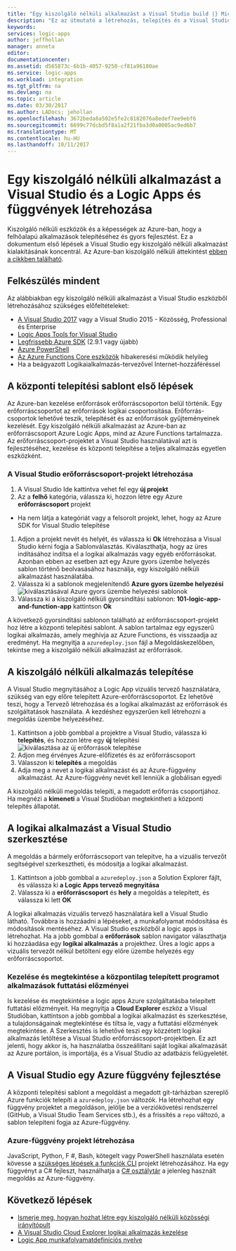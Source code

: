 ```yaml
---
title: "Egy kiszolgáló nélküli alkalmazást a Visual Studio build |} Microsoft Docs"
description: "Ez az útmutató a létrehozás, telepítés és a Visual Studio alkalmazás kezelése az első kiszolgáló nélküli alkalmazást az első lépései."
keywords: 
services: logic-apps
author: jeffhollan
manager: anneta
editor: 
documentationcenter: 
ms.assetid: d565873c-6b1b-4057-9250-cf81a96180ae
ms.service: logic-apps
ms.workload: integration
ms.tgt_pltfrm: na
ms.devlang: na
ms.topic: article
ms.date: 03/30/2017
ms.author: LADocs; jehollan
ms.openlocfilehash: 3672beda8a502e5fe2c8182076a8edef7ee9ebf6
ms.sourcegitcommit: 6699c77dcbd5f8a1a2f21fba3d0a0005ac9ed6b7
ms.translationtype: MT
ms.contentlocale: hu-HU
ms.lasthandoff: 10/11/2017
---
```

# <a name="build-a-serverless-app-in-visual-studio-with-logic-apps-and-functions"></a>Egy kiszolgáló nélküli alkalmazást a Visual Studio és a Logic Apps és függvények létrehozása

Kiszolgáló nélküli eszközök és a képességek az Azure-ban, hogy a felhőalapú alkalmazások telepítéséhez és gyors fejlesztést.  Ez a dokumentum első lépések a Visual Studio egy kiszolgáló nélküli alkalmazást kialakításának koncentrál.  Az Azure-ban kiszolgáló nélküli áttekintést [ebben a cikkben található](logic-apps-serverless-overview.md).

## <a name="getting-everything-ready"></a>Felkészülés mindent

Az alábbiakban egy kiszolgáló nélküli alkalmazást a Visual Studio eszközből létrehozásához szükséges előfeltételeket:

* [A Visual Studio 2017](https://www.visualstudio.com/vs/) vagy a Visual Studio 2015 - Közösség, Professional és Enterprise
* [Logic Apps Tools for Visual Studio](https://marketplace.visualstudio.com/items?itemName=VinaySinghMSFT.AzureLogicAppsToolsforVisualStudio-18551)
* [Legfrissebb Azure SDK](https://azure.microsoft.com/downloads/) (2.9.1 vagy újabb)
* [Azure PowerShell](https://github.com/Azure/azure-powershell#installation)
* [Az Azure Functions Core eszközök](https://www.npmjs.com/package/azure-functions-core-tools) hibakeresési működik helyileg
* Ha a beágyazott Logikaialkalmazás-tervezővel Internet-hozzáféréssel

## <a name="getting-started-with-a-deployment-template"></a>A központi telepítési sablont első lépések

Az Azure-ban kezelése erőforrások erőforráscsoporton belül történik.  Egy erőforráscsoportot az erőforrások logikai csoportosítása.  Erőforrás-csoportok lehetővé teszik, telepítését és az erőforrások gyűjteményeinek kezelését.  Egy kiszolgáló nélküli alkalmazást az Azure-ban az erőforráscsoport Azure Logic Apps, mind az Azure Functions tartalmazza.  Az erőforráscsoport-projektet a Visual Studio használatával azt is fejlesztéséhez, kezelése és központi telepítése a teljes alkalmazás egyetlen eszközként.

### <a name="create-a-resource-group-project-in-visual-studio"></a>A Visual Studio erőforráscsoport-projekt létrehozása

1. A Visual Studio Ide kattintva vehet fel egy **új projekt**
1. Az a **felhő** kategória, válassza ki, hozzon létre egy Azure **erőforráscsoport** projekt  
 * Ha nem látja a kategóriát vagy a felsorolt projekt, lehet, hogy az Azure SDK for Visual Studio telepítése
1. Adjon a projekt nevét és helyét, és válassza ki **Ok** létrehozása a Visual Studio kérni fogja a Sablonválasztás.  Kiválaszthatja, hogy az üres indításához indítsa el a logikai alkalmazás vagy egyéb erőforrásokat.  Azonban ebben az esetben azt egy Azure gyors üzembe helyezés sablon történő beolvasásához használja, egy kiszolgáló nélküli alkalmazást használatába.
1. Válassza ki a sablonok megjelenítendő **Azure gyors üzembe helyezési** ![kiválasztásával Azure gyors üzembe helyezési sablonok][1]
1. Válassza ki a kiszolgáló nélküli gyorsindítási sablonon: **101-logic-app-and-function-app** kattintson **Ok**

A következő gyorsindítási sablonon található az erőforráscsoport-projekt hoz létre a központi telepítési sablont.  A sablon tartalmaz egy egyszerű logikai alkalmazás, amely meghívja az Azure Functions, és visszaadja az eredményt.  Ha megnyitja a `azuredeploy.json` fájl a Megoldáskezelőben, tekintse meg a kiszolgáló nélküli alkalmazást az erőforrások.

## <a name="deploying-the-serverless-application"></a>A kiszolgáló nélküli alkalmazás telepítése

A Visual Studio megnyitásához a Logic App vizuális tervező használatára, szükség van egy előre telepített Azure-erőforráscsoportot.  Ez lehetővé teszi, hogy a Tervező létrehozása és a logikai alkalmazást az erőforrások és szolgáltatások használata.  A kezdéshez egyszerűen kell létrehozni a megoldás üzembe helyezéséhez.

1. Kattintson a jobb gombbal a projektre a Visual Studio, válassza ki **telepítés**, és hozzon létre egy **új** telepítési ![kiválasztása az új erőforrások telepítése][2]
1. Adjon meg érvényes Azure-előfizetés és az erőforráscsoport
1. Válasszon ki **telepítés** a megoldás
1. Adja meg a nevet a logikai alkalmazást és az Azure-függvény alkalmazást.  Az Azure-függvény nevét kell lenniük a globálisan egyedi

A kiszolgáló nélküli megoldás telepíti, a megadott erőforrás csoportjához.  Ha megnézi a **kimeneti** a Visual Studióban megtekintheti a központi telepítés állapotát.

## <a name="editing-the-logic-app-in-visual-studio"></a>A logikai alkalmazást a Visual Studio szerkesztése

A megoldás a bármely erőforráscsoport van telepítve, ha a vizuális tervezőt segítségével szerkesztheti, és módosítja a logikai alkalmazást.

1. Kattintson a jobb gombbal a `azuredeploy.json` a Solution Explorer fájlt, és válassza ki **a Logic Apps tervező megnyitása**
1. Válassza ki a **erőforráscsoport** és **hely** a megoldás a telepített, és válassza ki lett **OK**

A logikai alkalmazás vizuális tervező használatára kell a Visual Studio látható.  Továbbra is hozzáadni a lépéseket, a munkafolyamat módosítása és módosítások mentéséhez.  A Visual Studio eszközből a logic apps is létrehozhat.  Ha a jobb gombbal a **erőforrások** sablon navigator választhatja ki hozzáadása egy **logikai alkalmazás** a projekthez.  Üres a logic apps a vizuális tervezőt nélkül betölteni egy előre üzembe helyezés egy erőforráscsoportot.

### <a name="managing-and-viewing-run-history-for-a-deployed-logic-app"></a>Kezelése és megtekintése a központilag telepített programot alkalmazások futtatási előzményei

Is kezelése és megtekintése a logic apps Azure szolgáltatásba telepített futtatási előzményeit.  Ha megnyitja a **Cloud Explorer** eszköz a Visual Studióban, kattintson a jobb gombbal a logikai alkalmazást és szerkesztése, a tulajdonságainak megtekintése és tiltsa le, vagy a futtatási előzmények megtekintése.  A Szerkesztés is lehetővé teszi egy közzétett logikai alkalmazás letöltése a Visual Studio erőforráscsoport-projektben.  Ez azt jelenti, hogy akkor is, ha használatba összeállítani saját logikai alkalmazását az Azure portálon, is importálja, és a Visual Studio az adatbázis felügyeletét.

## <a name="developing-an-azure-function-in-visual-studio"></a>A Visual Studio egy Azure függvény fejlesztése

A központi telepítési sablont a megoldást a megadott git-tárházban szereplő Azure funkciók telepíti a `azuredeploy.json` változók.  Ha létrehozhat egy függvény projektet a megoldáson, jelölje be a verziókövetési rendszerrel (GitHub, a Visual Studio Team Services stb.), és a frissítés a `repo` változó, a sablon telepíteni fogja az Azure-függvény.

### <a name="creating-an-azure-function-project"></a>Azure-függvény projekt létrehozása

JavaScript, Python, F #, Bash, kötegelt vagy PowerShell használata esetén kövesse a [szükséges lépések a funkciók CLI](../azure-functions/functions-run-local.md) projekt létrehozásához.  Ha egy függvényt a C# fejleszt, használhatja a [C# osztálytár](https://blogs.msdn.microsoft.com/appserviceteam/2017/03/16/publishing-a-net-class-library-as-a-function-app/) a jelenleg használt megoldás az Azure-függvény.

## <a name="next-steps"></a>Következő lépések

* [Ismerje meg, hogyan hozhat létre egy kiszolgáló nélküli közösségi irányítópult](logic-apps-scenario-social-serverless.md)
* [A Visual Studio Cloud Explorer logikai alkalmazás kezelése](logic-apps-manage-from-vs.md)
* [Logic App munkafolyamatdefiníciós nyelve](logic-apps-workflow-definition-language.md)

<!-- Image references -->
[1]: ./media/logic-apps-serverless-get-started-vs/select-template.png
[2]: ./media/logic-apps-serverless-get-started-vs/deploy.png
